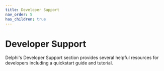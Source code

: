 ```yaml
---
title: Developer Support
nav_order: 5
has_children: true
---
```


# Developer Support
Delphi's Developer Support section provides several helpful resources for developers including a quickstart guide and tutorial.
